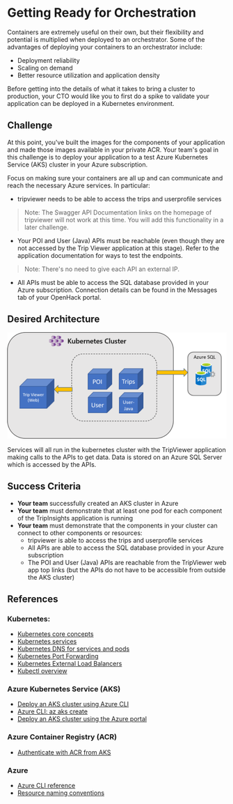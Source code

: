 # Getting Ready for Orchestration

Containers are extremely useful on their own, but their flexibility and potential is multiplied when deployed to an orchestrator. Some of the advantages of deploying your containers to an orchestrator include:

* Deployment reliability
* Scaling on demand
* Better resource utilization and application density

Before getting into the details of what it takes to bring a cluster to production, your CTO would like you to first do a spike to validate your application can be deployed in a Kubernetes environment.

## Challenge

At this point, you've built the images for the components of your application and made those images available in your private ACR. Your team's goal in this challenge is to deploy your application to a test Azure Kubernetes Service (AKS) cluster in your Azure subscription.

Focus on making sure your containers are all up and can communicate and reach the necessary Azure services. In particular:

* tripviewer needs to be able to access the trips and userprofile services

> Note: The Swagger API Documentation links on the homepage of tripviewer will not work at this time. You will add this functionality in a later challenge.

* Your POI and User (Java) APIs must be reachable (even though they are not accessed by the Trip Viewer application at this stage). Refer to the application documentation for ways to test the endpoints.

> Note: There's no need to give each API an external IP.

* All APIs must be able to access the SQL database provided in your Azure subscription. Connection details can be found in the Messages tab of your OpenHack portal.

## Desired Architecture

![Challenge 2 Architecture Diagram](images/challenge2-architecture.jfif "Challenge 2 - Architecture Diagram")

Services will all run in the kubernetes cluster with the TripViewer application making calls to the APIs to get data. Data is stored on an Azure SQL Server which is accessed by the APIs.

## Success Criteria

* __Your team__ successfully created an AKS cluster in Azure
* __Your team__ must demonstrate that at least one pod for each component of the TripInsights application is running
* __Your team__ must demonstrate that the components in your cluster can connect to other components or resources:
  * tripviewer is able to access the trips and userprofile services
  * All APIs are able to access the SQL database provided in your Azure subscription
  * The POI and User (Java) APIs are reachable from the TripViewer web app top links (but the APIs do not have to be accessible from outside the AKS cluster)

## References

### Kubernetes:
* [Kubernetes core concepts](https://docs.microsoft.com/en-us/azure/aks/concepts-clusters-workloads)
* [Kubernetes services](https://kubernetes.io/docs/concepts/services-networking/connect-applications-service/)
* [Kubernetes DNS for services and pods](https://kubernetes.io/docs/concepts/services-networking/dns-pod-service/)
* [Kubernetes Port Forwarding](https://kubernetes.io/docs/tasks/access-application-cluster/port-forward-access-application-cluster/)
* [Kubernetes External Load Balancers](https://kubernetes.io/docs/tasks/access-application-cluster/create-external-load-balancer/)
* [Kubectl overview](https://kubernetes.io/docs/user-guide/kubectl-overview/)

### Azure Kubernetes Service (AKS)

* [Deploy an AKS cluster using Azure CLI](https://docs.microsoft.com/en-us/azure/aks/kubernetes-walkthrough)
* [Azure CLI: az aks create](https://docs.microsoft.com/en-us/cli/azure/aks?view=azure-cli-latest#az-aks-create)
* [Deploy an AKS cluster using the Azure portal](https://docs.microsoft.com/en-us/azure/aks/kubernetes-walkthrough-portal)

### Azure Container Registry (ACR)

* [Authenticate with ACR from AKS](https://docs.microsoft.com/en-us/azure/container-registry/container-registry-auth-aks)

### Azure

* [Azure CLI reference](https://docs.microsoft.com/en-us/cli/azure/get-started-with-azure-cli)
* [Resource naming conventions](https://docs.microsoft.com/en-us/azure/architecture/best-practices/naming-conventions)
